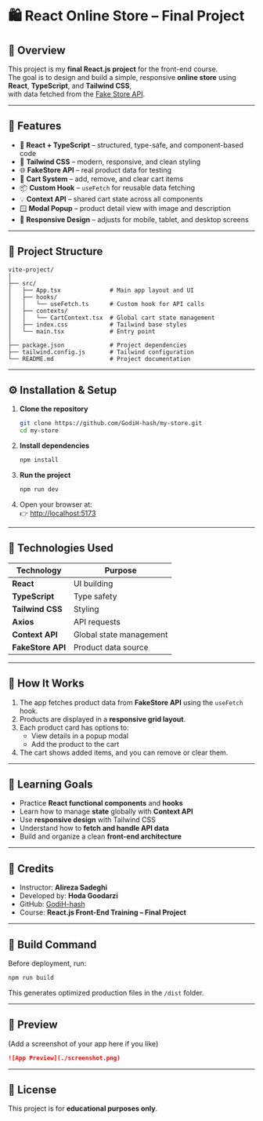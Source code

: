 # 🛍️ React Online Store – Final Project

## 📘 Overview
This project is my **final React.js project** for the front-end course.  
The goal is to design and build a simple, responsive **online store** using **React**, **TypeScript**, and **Tailwind CSS**,  
with data fetched from the [Fake Store API](https://fakestoreapi.com/).

---

## 🚀 Features
- 🧩 **React + TypeScript** – structured, type-safe, and component-based code  
- 🎨 **Tailwind CSS** – modern, responsive, and clean styling  
- 🌐 **FakeStore API** – real product data for testing  
- 🛒 **Cart System** – add, remove, and clear cart items  
- 📦 **Custom Hook** – `useFetch` for reusable data fetching  
- 💡 **Context API** – shared cart state across all components  
- 🪟 **Modal Popup** – product detail view with image and description  
- 📱 **Responsive Design** – adjusts for mobile, tablet, and desktop screens  

---

## 🧠 Project Structure
```
vite-project/
│
├── src/
│   ├── App.tsx              # Main app layout and UI
│   ├── hooks/
│   │   └── useFetch.ts      # Custom hook for API calls
│   ├── contexts/
│   │   └── CartContext.tsx  # Global cart state management
│   ├── index.css            # Tailwind base styles
│   └── main.tsx             # Entry point
│
├── package.json             # Project dependencies
├── tailwind.config.js       # Tailwind configuration
└── README.md                # Project documentation
```

---

## ⚙️ Installation & Setup
1. **Clone the repository**
   ```bash
   git clone https://github.com/GodiH-hash/my-store.git
   cd my-store
   ```

2. **Install dependencies**
   ```bash
   npm install
   ```

3. **Run the project**
   ```bash
   npm run dev
   ```

4. Open your browser at:  
   👉 [http://localhost:5173](http://localhost:5173)

---

## 🧩 Technologies Used
| Technology | Purpose |
|-------------|----------|
| **React** | UI building |
| **TypeScript** | Type safety |
| **Tailwind CSS** | Styling |
| **Axios** | API requests |
| **Context API** | Global state management |
| **FakeStore API** | Product data source |

---

## 💬 How It Works
1. The app fetches product data from **FakeStore API** using the `useFetch` hook.  
2. Products are displayed in a **responsive grid layout**.  
3. Each product card has options to:
   - View details in a popup modal  
   - Add the product to the cart  
4. The cart shows added items, and you can remove or clear them.

---

## 🧠 Learning Goals
- Practice **React functional components** and **hooks**  
- Learn how to manage **state** globally with **Context API**  
- Use **responsive design** with Tailwind CSS  
- Understand how to **fetch and handle API data**  
- Build and organize a clean **front-end architecture**

---

## 💬 Credits
- Instructor: **Alireza Sadeghi**  
- Developed by: **Hoda Goodarzi**  
- GitHub: [GodiH-hash](https://github.com/GodiH-hash)  
- Course: **React.js Front-End Training – Final Project**

---

## 🏁 Build Command
Before deployment, run:
```bash
npm run build
```
This generates optimized production files in the `/dist` folder.

---

## 📸 Preview
(Add a screenshot of your app here if you like)  
```markdown
![App Preview](./screenshot.png)
```

---

## 🪪 License
This project is for **educational purposes only**.
